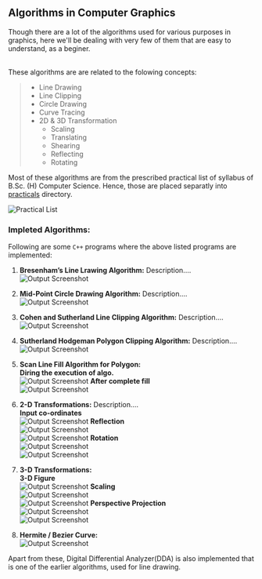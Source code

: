 ## Algorithms in Computer Graphics

Though there are a lot of the algorithms used for various purposes in graphics, here we'll be dealing with very few of them that are easy to understand, as a beginer.<br /> <br />

These algorithms are are related to the folowing concepts:<br />
> * Line Drawing
> * Line Clipping
> * Circle Drawing
> * Curve Tracing
> * 2D & 3D Transformation
>   * Scaling
>   * Translating
>   * Shearing
>   * Reflecting
>   * Rotating

Most of these algorithms are from the prescribed practical list of syllabus of B.Sc. (H) Computer Science. Hence, those are placed separatly into [practicals](https://github.com/ravi-prakash1907/Computer-Graphics/tree/master/C%2B%2B%20Programms/practicals) directory. <br />

![Practical List](practicals/practicalList.png)

### Impleted Algorithms:

Following are some ```C++``` programs where the above listed programs are implemented: <br />

1. **Bresenham’s Line Lrawing Algorithm:** Description.... <br />
![Output Screenshot](practicals/outputs/1.png)

2. **Mid-Point Circle Drawing Algorithm:** Description.... <br />
![Output Screenshot](practicals/outputs/2.png)

3. **Cohen and Sutherland Line Clipping Algorithm:** Description.... <br />
![Output Screenshot](practicals/outputs/3.png)

4. **Sutherland Hodgeman Polygon Clipping Algorithm:** Description.... <br />
![Output Screenshot](practicals/outputs/4.png)

5. **Scan Line Fill Algorithm for Polygon:**<br />
    **Diring the execution of algo.**<br />
![Output Screenshot](practicals/outputs/5_1.png)
    **After complete fill**<br />
![Output Screenshot](practicals/outputs/5_2.png)

6. **2-D Transformations:** Description.... <br />
    **Input co-ordinates**<br />
![Output Screenshot](practicals/outputs/6_0.png)
    **Reflection**<br />
![Output Screenshot](practicals/outputs/6_1.png)
    <br />
![Output Screenshot](practicals/outputs/6_2.png)
    **Rotation**<br />
![Output Screenshot](practicals/outputs/6_3.png)
    <br />
![Output Screenshot](practicals/outputs/6_4.png)

7. **3-D Transformations:**<br />
    **3-D Figure**<br />
![Output Screenshot](practicals/outputs/7_0.png)
    **Scaling**<br />
![Output Screenshot](practicals/outputs/7_1.png)
    <br />
![Output Screenshot](practicals/outputs/7_2.png)
    **Perspective Projection**<br />
![Output Screenshot](practicals/outputs/7_3.png)
    <br />
![Output Screenshot](practicals/outputs/7_4.png)

8. **Hermite / Bezier Curve:**<br />
![Output Screenshot](practicals/outputs/8.png)

Apart from these, Digital Differential Analyzer(DDA) is also implemented that is one of the earlier algorithms, used for line drawing.
